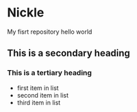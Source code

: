 Nickle
======

My fisrt repository
hello world
## This is a secondary heading
### This is a tertiary heading
* first item in list
* second item in list
* third item in list
